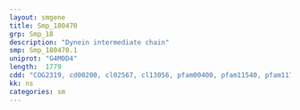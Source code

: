 ```yaml
---
layout: smgene
title: Smp_180470
grp: Smp_18
description: "Dynein intermediate chain"
smp: Smp_180470.1
uniprot: "G4M0D4"
length:  1779
cdd: "COG2319, cd00200, cl02567, cl13056, pfam00400, pfam11540, pfam11715, smart00320"
kk: ns
categories: sm
---
```

